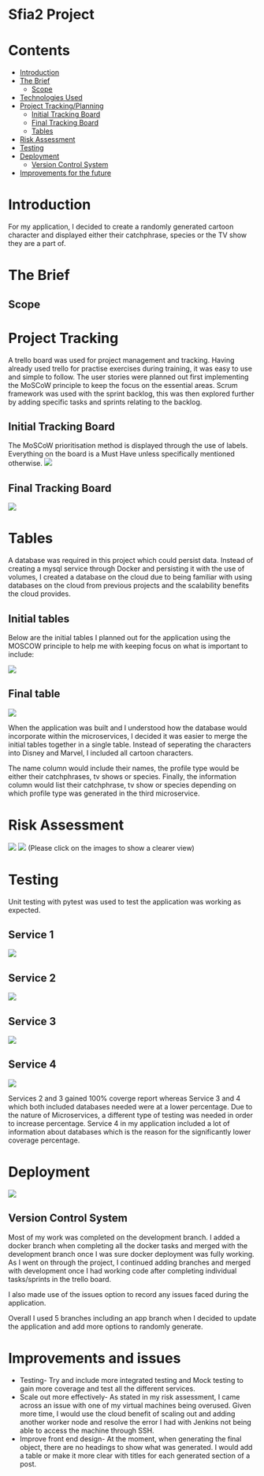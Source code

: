 # Sfia2 Project
# Contents
* [Introduction](#Introduction)
* [The Brief](#The-Brief)
    * [Scope](#Scope)
* [Technologies Used](#Technology-Used)
* [Project Tracking/Planning](#Project-Tracking)
    * [Initial Tracking Board](#Initial-Trello-board)
    * [Final Tracking Board](#Final-Trello-board)
    * [Tables](#Tables)
* [Risk Assessment](#Risk-Assessment)
* [Testing](#Testing)
* [Deployment](#Deployment)
    * [Version Control System](#Version-Control-System)
* [Improvements for the future](#Improvements)

# Introduction



For my application, I decided to create a randomly generated cartoon character and displayed either their catchphrase, species or the TV show they are a part of.

# The Brief


## Scope

# Project Tracking
A trello board was used for project management and tracking. Having already used trello for practise exercises during training, it was easy to use and simple to follow. The user stories were planned out first implementing the MoSCoW principle to keep the focus on the essential areas. Scrum framework was used with the sprint backlog, this was then explored further by adding specific tasks and sprints relating to the backlog.
## Initial Tracking Board
The MoSCoW prioritisation method is displayed through the use of labels. Everything on the board is a Must Have unless specifically mentioned otherwise. 
![](https://raw.githubusercontent.com/misbahmehmood/Sfia2/development/images/Initial%20Trello%20board.png)

## Final Tracking Board 
![](https://raw.githubusercontent.com/misbahmehmood/Sfia2/development/images/Final%20Trello%20Board.png)

# Tables
A database was required in this project which could persist data. Instead of creating a mysql service through Docker and persisting it with the use of volumes, I created a database on the cloud due to being familiar with using databases on the cloud from previous projects and the scalability benefits the cloud provides. 
## Initial tables
Below are the initial tables I planned out for the application using the MOSCOW principle to help me with keeping focus on what is important to include:

![](https://raw.githubusercontent.com/misbahmehmood/Sfia2/development/images/Initial%20tables-Page-1.jpg)

## Final table
![](https://raw.githubusercontent.com/misbahmehmood/Sfia2/development/images/Final%20table.jpg)

When the application was built and I understood how the database would incorporate within the microservices, I decided it was easier to merge the initial tables together in a single table. Instead of seperating the characters into Disney and Marvel, I included all cartoon characters. 

The name column would include their names, the profile type would be either their catchphrases, tv shows or species. Finally, the information column would list their catchphrase, tv show or species depending on which profile type was generated in the third microservice. 

# Risk Assessment
![](https://raw.githubusercontent.com/misbahmehmood/fundamental_project/images/images/Risk%20Assessment%20key.jpg)
![](https://raw.githubusercontent.com/misbahmehmood/Sfia2/development/images/Risk%20Assessment.png)
(Please click on the images to show a clearer view)

# Testing
Unit testing with pytest was used to test the application was working as expected.
## Service 1
![](https://raw.githubusercontent.com/misbahmehmood/Sfia2/development/images/test%20coverage%20service%201.jpg)

## Service 2
![](https://raw.githubusercontent.com/misbahmehmood/Sfia2/development/images/test%20coverage%20service%202.jpg)

## Service 3
![](https://raw.githubusercontent.com/misbahmehmood/Sfia2/development/images/service3.jpg)

## Service 4
![](https://raw.githubusercontent.com/misbahmehmood/Sfia2/development/images/service4.jpg)

Services 2 and 3 gained 100% coverge report whereas Service 3 and 4 which both included databases needed were at a lower percentage. Due to the nature of Microservices, a different type of testing was needed in order to increase percentage. Service 4 in my application included a lot of information about databases which is the reason for the significantly lower coverage percentage.
# Deployment
![](https://raw.githubusercontent.com/misbahmehmood/Sfia2/development/images/CI%20Pipeline%20(1).jpg)

## Version Control System
Most of my work was completed on the development branch. I added a docker branch when completing all the docker tasks and merged with the development branch once I was sure docker deployment was fully working. As I went on through the project, I continued adding branches and merged with development once I had working code after completing individual tasks/sprints in the trello board. 

I also made use of the issues option to record any issues faced during the application.

Overall I used 5 branches including an app branch when I decided to update the application and add more options to randomly generate.

# Improvements and issues
* Testing- Try and include more integrated testing and Mock testing to gain more coverage and test all the different services.
* Scale out more effectively- As stated in my risk assessment, I came across an issue with one of my virtual machines being overused. Given more time, I would use the cloud benefit of scaling out and adding another worker node and resolve the error I had with Jenkins not being able to access the machine through SSH. 
* Improve front end design- At the moment, when generating the final object, there are no headings to show what was generated. I would add a table or make it more clear with titles for each generated section of a post.


